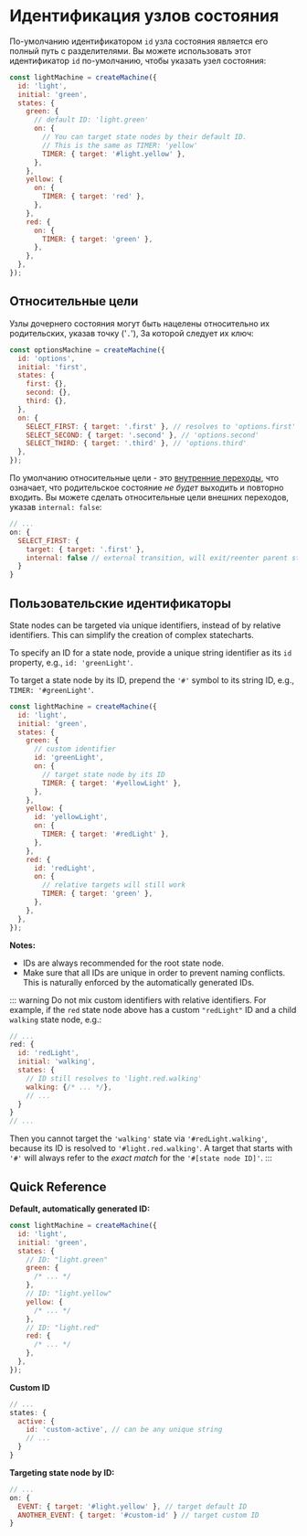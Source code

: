 # Идентификация узлов состояния

По-умолчанию идентификатором `id` узла состояния является его полный путь с разделителями. Вы можете использовать этот идентификатор `id` по-умолчанию, чтобы указать узел состояния:

```js
const lightMachine = createMachine({
  id: 'light',
  initial: 'green',
  states: {
    green: {
      // default ID: 'light.green'
      on: {
        // You can target state nodes by their default ID.
        // This is the same as TIMER: 'yellow'
        TIMER: { target: '#light.yellow' },
      },
    },
    yellow: {
      on: {
        TIMER: { target: 'red' },
      },
    },
    red: {
      on: {
        TIMER: { target: 'green' },
      },
    },
  },
});
```

## Относительные цели

Узлы дочернего состояния могут быть нацелены относительно их родительских, указав точку ('`.`'), За которой следует их ключ:

```js hl_lines="10-12"
const optionsMachine = createMachine({
  id: 'options',
  initial: 'first',
  states: {
    first: {},
    second: {},
    third: {},
  },
  on: {
    SELECT_FIRST: { target: '.first' }, // resolves to 'options.first'
    SELECT_SECOND: { target: '.second' }, // 'options.second'
    SELECT_THIRD: { target: '.third' }, // 'options.third'
  },
});
```

По умолчанию относительные цели - это [внутренние переходы](transitions.md#internal-transitions), что означает, что родительское состояние _не будет_ выходить и повторно входить. Вы можете сделать относительные цели внешних переходов, указав `internal: false`:

```js hl_lines="4"
// ...
on: {
  SELECT_FIRST: {
    target: { target: '.first' },
    internal: false // external transition, will exit/reenter parent state node
  }
}
```

## Пользовательские идентификаторы

State nodes can be targeted via unique identifiers, instead of by relative identifiers. This can simplify the creation of complex statecharts.

To specify an ID for a state node, provide a unique string identifier as its `id` property, e.g., `id: 'greenLight'`.

To target a state node by its ID, prepend the `'#'` symbol to its string ID, e.g., `TIMER: '#greenLight'`.

```js
const lightMachine = createMachine({
  id: 'light',
  initial: 'green',
  states: {
    green: {
      // custom identifier
      id: 'greenLight',
      on: {
        // target state node by its ID
        TIMER: { target: '#yellowLight' },
      },
    },
    yellow: {
      id: 'yellowLight',
      on: {
        TIMER: { target: '#redLight' },
      },
    },
    red: {
      id: 'redLight',
      on: {
        // relative targets will still work
        TIMER: { target: 'green' },
      },
    },
  },
});
```

**Notes:**

- IDs are always recommended for the root state node.
- Make sure that all IDs are unique in order to prevent naming conflicts. This is naturally enforced by the automatically generated IDs.

::: warning
Do not mix custom identifiers with relative identifiers. For example, if the `red` state node above has a custom `"redLight"` ID and a child `walking` state node, e.g.:

```js
// ...
red: {
  id: 'redLight',
  initial: 'walking',
  states: {
    // ID still resolves to 'light.red.walking'
    walking: {/* ... */},
    // ...
  }
}
// ...
```

Then you cannot target the `'walking'` state via `'#redLight.walking'`, because its ID is resolved to `'#light.red.walking'`. A target that starts with `'#'` will always refer to the _exact match_ for the `'#[state node ID]'`.
:::

## Quick Reference

**Default, automatically generated ID:**

```js
const lightMachine = createMachine({
  id: 'light',
  initial: 'green',
  states: {
    // ID: "light.green"
    green: {
      /* ... */
    },
    // ID: "light.yellow"
    yellow: {
      /* ... */
    },
    // ID: "light.red"
    red: {
      /* ... */
    },
  },
});
```

**Custom ID**

```js
// ...
states: {
  active: {
    id: 'custom-active', // can be any unique string
    // ...
  }
}
```

**Targeting state node by ID:**

```js
// ...
on: {
  EVENT: { target: '#light.yellow' }, // target default ID
  ANOTHER_EVENT: { target: '#custom-id' } // target custom ID
}
```
